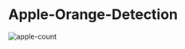 # Apple-Orange-Detection

![apple-count](https://user-images.githubusercontent.com/43055935/199430070-d5fdc445-7912-467c-bef9-cf296b9715c1.gif)
